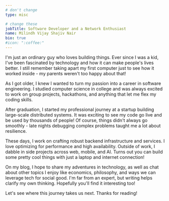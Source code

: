 ```yaml
---
# don't change
type: misc

# change these
jobTitle: Software Developer and a Network Enthusiast
name: Milindh Vijay Shajiv Nair
bio: true
#icon: ":coffee:"
---
```


I'm just an ordinary guy who loves building things. Ever since I was a kid, I've been fascinated by technology and how it can make people's lives better. I still remember taking apart my first computer just to see how it worked inside - my parents weren't too happy about that!

As I got older, I knew I wanted to turn my passion into a career in software engineering. I studied computer science in college and was always excited to work on group projects, hackathons, and anything that let me flex my coding skills.  

After graduation, I started my professional journey at a startup building large-scale distributed systems. It was exciting to see my code go live and be used by thousands of people! Of course, things didn't always go smoothly - late nights debugging complex problems taught me a lot about resilience.

These days, I work on crafting robust backend infrastructure and services. I love optimizing for performance and high availability. Outside of work, I dabble in side projects across web, mobile, and AI. Turns out you can build some pretty cool things with just a laptop and internet connection! 

On my blog, I hope to share my adventures in technology, as well as chat about other topics I enjoy like economics, philosophy, and ways we can leverage tech for social good. I'm far from an expert, but writing helps clarify my own thinking. Hopefully you'll find it interesting too!

Let's see where this journey takes us next. Thanks for reading!